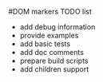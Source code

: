 #DOM markers TODO list

* add debug information
* provide examples
* add basic tests
* add doc comments
* prepare build scripts
* add children support